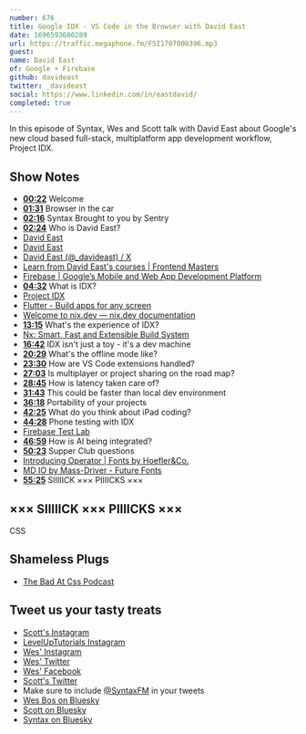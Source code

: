 ```yaml
---
number: 676
title: Google IDX - VS Code in the Browser with David East
date: 1696593600289
url: https://traffic.megaphone.fm/FSI1707000396.mp3
guest: 
name: David East
of: Google + Firebase
github: davideast
twitter: _davideast
social: https://www.linkedin.com/in/eastdavid/
completed: true
---
```


In this episode of Syntax, Wes and Scott talk with David East about Google's new cloud based full-stack, multiplatform app development workflow, Project IDX.

## Show Notes

- **[00:22](#t=00:22)** Welcome
- **[01:31](#t=01:31)** Browser in the car
- **[02:16](#t=02:16)** Syntax Brought to you by Sentry
- **[02:24](#t=02:24)** Who is David East?
- [David East](https://www.linkedin.com/in/eastdavid/)
- [David East](https://davidea.st/)
- [David East (@\_davideast) / X](https://twitter.com/_davideast?lang=en)
- [Learn from David East's courses | Frontend Masters](https://frontendmasters.com/teachers/david-east/)
- [Firebase | Google’s Mobile and Web App Development Platform](https://firebase.google.com/)
- **[04:32](#t=04:32)** What is IDX?
- [Project IDX](https://idx.dev/)
- [Flutter - Build apps for any screen](https://flutter.dev/)
- [Welcome to nix.dev — nix.dev documentation](https://nix.dev/)
- **[13:15](#t=13:15)** What's the experience of IDX?
- [Nx: Smart, Fast and Extensible Build System](https://nx.dev/)
- **[16:42](#t=16:42)** IDX isn't just a toy - it's a dev machine
- **[20:29](#t=20:29)** What's the offline mode like?
- **[23:30](#t=23:30)** How are VS Code extensions handled?
- **[27:03](#t=27:03)** Is multiplayer or project sharing on the road map?
- **[28:45](#t=28:45)** How is latency taken care of?
- **[31:43](#t=31:43)** This could be faster than local dev environment
- **[36:18](#t=36:18)** Portability of your projects
- **[42:25](#t=42:25)** What do you think about iPad coding?
- **[44:28](#t=44:28)** Phone testing with IDX
- [Firebase Test Lab](https://firebase.google.com/docs/test-lab)
- **[46:59](#t=46:59)** How is AI being integrated?
- **[50:23](#t=50:23)** Supper Club questions
- [Introducing Operator | Fonts by Hoefler&Co.](https://www.typography.com/blog/introducing-operator)
- [MD IO by Mass-Driver - Future Fonts](https://www.futurefonts.xyz/mass-driver/io)
- **[55:25](#t=55:25)** SIIIIICK ××× PIIIICKS ×××

## ××× SIIIIICK ××× PIIIICKS ×××

CSS

## Shameless Plugs

- [The Bad At Css Podcast](https://nerdy.dev/introducing-the-bad-at-css-podcast)

## Tweet us your tasty treats

- [Scott's Instagram](https://www.instagram.com/stolinski/)
- [LevelUpTutorials Instagram](https://www.instagram.com/LevelUpTutorials/)
- [Wes' Instagram](https://www.instagram.com/wesbos/)
- [Wes' Twitter](https://twitter.com/wesbos)
- [Wes' Facebook](https://www.facebook.com/wesbos.developer)
- [Scott's Twitter](https://twitter.com/stolinski)
- Make sure to include [@SyntaxFM](https://twitter.com/SyntaxFM) in your tweets
- [Wes Bos on Bluesky](https://bsky.app/profile/wesbos.com)
- [Scott on Bluesky](https://bsky.app/profile/tolin.ski)
- [Syntax on Bluesky](https://bsky.app/profile/syntax.fm)
